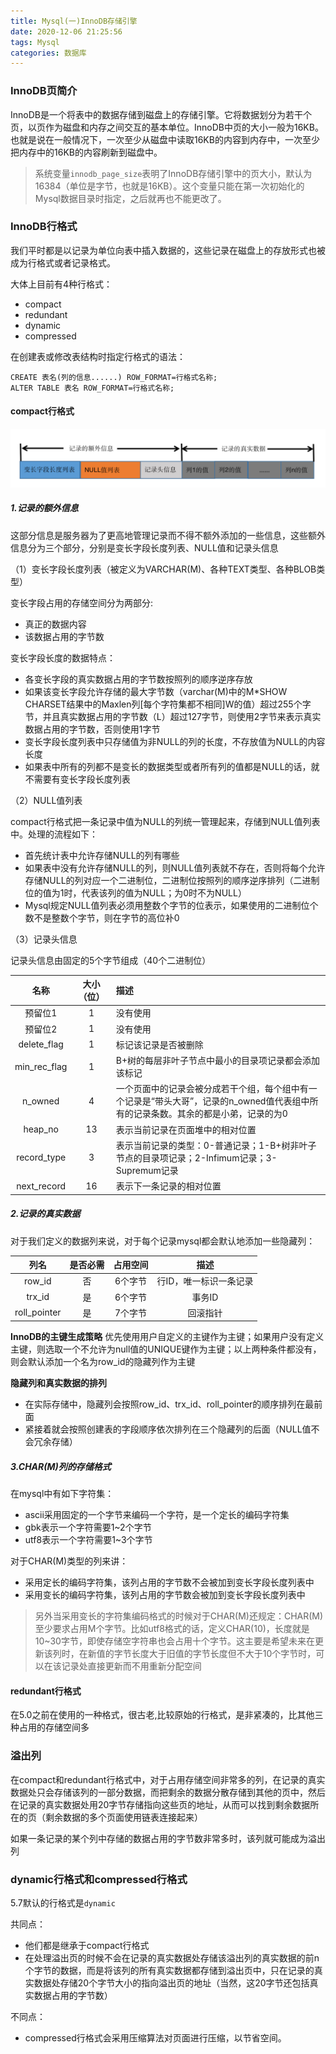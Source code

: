 ```yaml
---
title: Mysql(一)InnoDB存储引擎
date: 2020-12-06 21:25:56
tags: Mysql
categories: 数据库
---
```

<meta name="referrer" content="no-referrer" />

### InnoDB页简介

InnoDB是一个将表中的数据存储到磁盘上的存储引擎。它将数据划分为若干个页，以页作为磁盘和内存之间交互的基本单位。InnoDB中页的大小一般为16KB。也就是说在一般情况下，一次至少从磁盘中读取16KB的内容到内存中，一次至少把内存中的16KB的内容刷新到磁盘中。

> 系统变量`innodb_page_size`表明了InnoDB存储引擎中的页大小，默认为16384（单位是字节，也就是16KB）。这个变量只能在第一次初始化的Mysql数据目录时指定，之后就再也不能更改了。

<!--More-->
### InnoDB行格式

我们平时都是以记录为单位向表中插入数据的，这些记录在磁盘上的存放形式也被成为行格式或者记录格式。

大体上目前有4种行格式：
- compact
- redundant
- dynamic
- compressed

在创建表或修改表结构时指定行格式的语法：
```
CREATE 表名(列的信息......) ROW_FORMAT=行格式名称;
ALTER TABLE 表名 ROW_FORMAT=行格式名称;
```

#### compact行格式
![compact行格式](Mysql-一-InnoDB存储引擎/compact.png)

##### 1.记录的额外信息

这部分信息是服务器为了更高地管理记录而不得不额外添加的一些信息，这些额外信息分为三个部分，分别是变长字段长度列表、NULL值和记录头信息

（1）变长字段长度列表（被定义为VARCHAR(M)、各种TEXT类型、各种BLOB类型）

变长字段占用的存储空间分为两部分:
- 真正的数据内容
- 该数据占用的字节数

变长字段长度的数据特点：
- 各变长字段的真实数据占用的字节数按照列的顺序逆序存放
- 如果该变长字段允许存储的最大字节数（varchar(M)中的M*SHOW CHARSET结果中的Maxlen列[每个字符集都不相同]W的值）超过255个字节，并且真实数据占用的字节数（L）超过127字节，则使用2字节来表示真实数据占用的字节数，否则使用1字节
- 变长字段长度列表中只存储值为非NULL的列的长度，不存放值为NULL的内容长度
- 如果表中所有的列都不是变长的数据类型或者所有列的值都是NULL的话，就不需要有变长字段长度列表

（2）NULL值列表

compact行格式把一条记录中值为NULL的列统一管理起来，存储到NULL值列表中。处理的流程如下：
- 首先统计表中允许存储NULL的列有哪些
- 如果表中没有允许存储NULL的列，则NULL值列表就不存在，否则将每个允许存储NULL的列对应一个二进制位，二进制位按照列的顺序逆序排列（二进制位的值为1时，代表该列的值为NULL；为0时不为NULL）
- Mysql规定NULL值列表必须用整数个字节的位表示，如果使用的二进制位个数不是整数个字节，则在字节的高位补0

（3）记录头信息

记录头信息由固定的5个字节组成（40个二进制位）

|名称|大小（位）|描述|
|:---:|:---:|:---|
|预留位1|1|没有使用|
|预留位2|1|没有使用|
|delete_flag|1|标记该记录是否被删除|
|min_rec_flag|1|B+树的每层非叶子节点中最小的目录项记录都会添加该标记|
|n_owned|4|一个页面中的记录会被分成若干个组，每个组中有一个记录是“带头大哥”，记录的n_owned值代表组中所有的记录条数。其余的都是小弟，记录的为0|
|heap_no|13|表示当前记录在页面堆中的相对位置|
|record_type|3|表示当前记录的类型：0-普通记录；1-B+树非叶子节点的目录项记录；2-Infimum记录；3-Supremum记录|
|next_record|16|表示下一条记录的相对位置|

##### 2.记录的真实数据

对于我们定义的数据列来说，对于每个记录mysql都会默认地添加一些隐藏列：

|列名|是否必需|占用空间|描述|
|:---:|:---:|:---:|:---:|
|row_id|否|6个字节|行ID，唯一标识一条记录|
|trx_id|是|6个字节|事务ID|
|roll_pointer|是|7个字节|回滚指针|

**InnoDB的主键生成策略**
优先使用用户自定义的主键作为主键；如果用户没有定义主键，则选取一个不允许为null值的UNIQUE键作为主键；以上两种条件都没有，则会默认添加一个名为row_id的隐藏列作为主键

**隐藏列和真实数据的排列**

- 在实际存储中，隐藏列会按照row_id、trx_id、roll_pointer的顺序排列在最前面
- 紧接着就会按照创建表的字段顺序依次排列在三个隐藏列的后面（NULL值不会冗余存储）

##### 3.CHAR(M)列的存储格式

在mysql中有如下字符集：
- ascii采用固定的一个字节来编码一个字符，是一个定长的编码字符集
- gbk表示一个字符需要1~2个字节
- utf8表示一个字符需要1~3个字节

对于CHAR(M)类型的列来讲：
- 采用定长的编码字符集，该列占用的字节数不会被加到变长字段长度列表中
- 采用变长的编码字符集，该列占用的字节数会被加到变长字段长度列表中

> 另外当采用变长的字符集编码格式的时候对于CHAR(M)还规定：CHAR(M)至少要求占用M个字节。比如utf8格式的话，定义CHAR(10)，长度就是10~30字节，即使存储空字符串也会占用十个字节。这主要是希望未来在更新该列时，在新值的字节长度大于旧值的字节长度但不大于10个字节时，可以在该记录处直接更新而不用重新分配空间

#### redundant行格式

在5.0之前在使用的一种格式，很古老,比较原始的行格式，是非紧凑的，比其他三种占用的存储空间多

### 溢出列

在compact和redundant行格式中，对于占用存储空间非常多的列，在记录的真实数据处只会存储该列的一部分数据，而把剩余的数据分散存储到其他的页中，然后在记录的真实数据处用20字节存储指向这些页的地址，从而可以找到剩余数据所在的页（剩余数据的多个页面使用链表连接起来）

如果一条记录的某个列中存储的数据占用的字节数非常多时，该列就可能成为溢出列

### dynamic行格式和compressed行格式

5.7默认的行格式是`dynamic`

共同点：
- 他们都是继承于compact行格式
- 在处理溢出页的时候不会在记录的真实数据处存储该溢出列的真实数据的前n个字节的数据，而是将该列的所有真实数据都存储到溢出页中，只在记录的真实数据处存储20个字节大小的指向溢出页的地址（当然，这20字节还包括真实数据占用的字节数）

不同点：
- compressed行格式会采用压缩算法对页面进行压缩，以节省空间。


